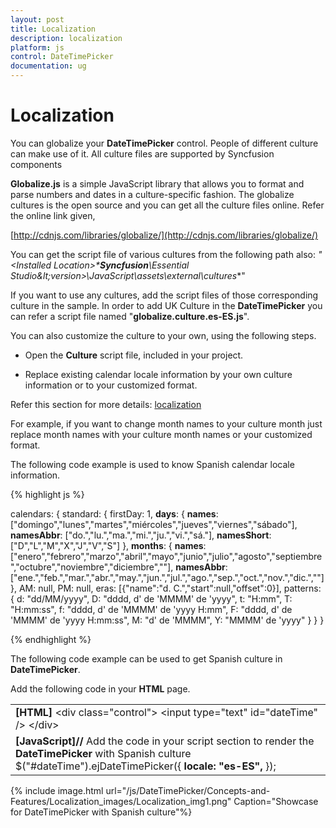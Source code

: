 ```yaml
---
layout: post
title: Localization
description: localization
platform: js
control: DateTimePicker
documentation: ug
---
```


# Localization

You can globalize your **DateTimePicker** control. People of different culture can make use of it. All culture files are supported by Syncfusion components

**Globalize.js** is a simple JavaScript library that allows you to format and parse numbers and dates in a culture-specific fashion. The globalize cultures is the open source and you can get all the culture files online. Refer the online link given,

[http://cdnjs.com/libraries/globalize/](http://cdnjs.com/libraries/globalize/)

You can get the script file of various cultures from the following path also:
**"&lt;Installed Location&gt;\****Syncfusion****\Essential Studio\&lt;version&gt;\JavaScript\assets\external\cultures**"

If you want to use any cultures, add the script files of those corresponding culture in the sample. In order to add UK Culture in the **DateTimePicker** you can refer a script file named "**globalize.culture.es-ES.js**". 

You can also customize the culture to your own, using the following steps.

* Open the **Culture** script file, included in your project.

* Replace existing calendar locale information by your own culture information or to your customized format.

Refer this section for more details: [localization](http://help.syncfusion.com/ug/js/default.htm)

For example, if you want to change month names to your culture month just replace month names with your culture month names or your customized format.

The following code example is used to know Spanish calendar locale information.

{% highlight js %}

calendars: {
              standard: {
                  firstDay: 1,
**days**: {
**names**: ["domingo","lunes","martes","miércoles","jueves","viernes","sábado"],
**namesAbbr**: ["do.","lu.","ma.","mi.","ju.","vi.","sá."],
**namesShort**: ["D","L","M","X","J","V","S"]
                  },
**months**: {
**names**: ["enero","febrero","marzo","abril","mayo","junio","julio","agosto","septiembre","octubre","noviembre","diciembre",""],
**namesAbbr**: ["ene.","feb.","mar.","abr.","may.","jun.","jul.","ago.","sep.","oct.","nov.","dic.",""]
                  },
                  AM: null,
                  PM: null,
                  eras: [{"name":"d. C.","start":null,"offset":0}],
                  patterns: {
                      d: "dd/MM/yyyy",
                      D: "dddd, d' de 'MMMM' de 'yyyy",
                      t: "H:mm",
                      T: "H:mm:ss",
                      f: "dddd, d' de 'MMMM' de 'yyyy H:mm",
                      F: "dddd, d' de 'MMMM' de 'yyyy H:mm:ss",
                      M: "d' de 'MMMM",
                      Y: "MMMM' de 'yyyy"
                  }
              }
      }



{% endhighlight %}



The following code example can be used to get Spanish culture in **DateTimePicker**.

Add the following code in your **HTML** page.



<table>
<tr>
<td>
<b>[HTML]    </b> &lt;div class="control"&gt;        &lt;input type="text" id="dateTime" /&gt;    &lt;/div&gt;</td></tr>
<tr>
<td>
<b>[JavaScript]</b><b>// </b>Add the code in your script section to render the <b>DateTimePicker</b> with Spanish culture          $("#dateTime").ejDateTimePicker({<b>              locale: "es-ES",</b>          });</td></tr>
</table>


{% include image.html url="/js/DateTimePicker/Concepts-and-Features/Localization_images/Localization_img1.png" Caption="Showcase for DateTimePicker with Spanish culture"%}

